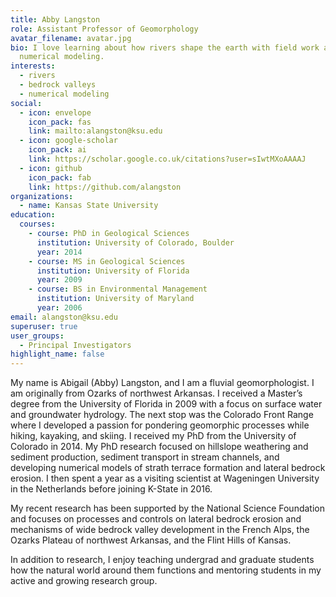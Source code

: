 ```yaml
---
title: Abby Langston
role: Assistant Professor of Geomorphology
avatar_filename: avatar.jpg
bio: I love learning about how rivers shape the earth with field work and
  numerical modeling.
interests:
  - rivers
  - bedrock valleys
  - numerical modeling
social:
  - icon: envelope
    icon_pack: fas
    link: mailto:alangston@ksu.edu
  - icon: google-scholar
    icon_pack: ai
    link: https://scholar.google.co.uk/citations?user=sIwtMXoAAAAJ
  - icon: github
    icon_pack: fab
    link: https://github.com/alangston
organizations:
  - name: Kansas State University
education:
  courses:
    - course: PhD in Geological Sciences
      institution: University of Colorado, Boulder
      year: 2014
    - course: MS in Geological Sciences
      institution: University of Florida
      year: 2009
    - course: BS in Environmental Management
      institution: University of Maryland
      year: 2006
email: alangston@ksu.edu
superuser: true
user_groups:
  - Principal Investigators
highlight_name: false
---
```


My name is Abigail (Abby) Langston, and I am a fluvial geomorphologist. I am originally from Ozarks of northwest Arkansas. I received a Master’s degree from the University of Florida in 2009 with a focus on surface water and groundwater hydrology. The next stop was the Colorado Front Range where I developed a passion for pondering geomorphic processes while hiking, kayaking, and skiing. I received my PhD from the University of Colorado in 2014. My PhD research focused on hillslope weathering and sediment production, sediment transport in stream channels, and developing numerical models of strath terrace formation and lateral bedrock erosion. I then spent a year as a visiting scientist at Wageningen University in the Netherlands before joining K-State in 2016.

My recent research has been supported by the National Science Foundation and focuses on processes and controls on lateral bedrock erosion and mechanisms of wide bedrock valley development in the French Alps, the Ozarks Plateau of northwest Arkansas, and the Flint Hills of Kansas.

In addition to research, I enjoy teaching undergrad and graduate students how the natural world around them functions and mentoring students in my active and growing research group.
